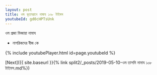```yaml
---
layout: post
title: ওম ভূতাত্মানে নামায ১০৮ টাইমস
youtubeId: gd0cHPTsUnk
---
```

 
 
 ওম প্রজা ভিজায়া নামায  
 
 -  নাগরিকদের বীজ কে 
 
  
 
  
 
 
 
 
 
 


{% include youtubePlayer.html id=page.youtubeId %}
 
[Next]({{ site.baseurl }}{% link  split2/_posts/2019-05-10-ওম তাসমি নামায ১০৮ টাইমস.md%})
 
